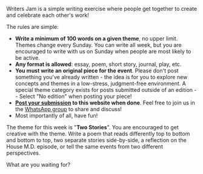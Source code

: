 Writers Jam is a simple writing exercise where people get together to create and celebrate each
other's work!

The rules are simple:

- **Write a minimum of 100 words on a given theme**, no upper limit. Themes change every Sunday. You
  can write all week, but you are encouraged to write with us on Sunday when people are most likely
  to be active.
- **Any format is allowed**: essay, poem, short story, journal, play, etc.
- **You must write an original piece for the event**. Please don't post something you've already
  written - the idea is for you to explore new concepts and themes in a low-stress, judgment-free
  environment. A special theme category exists for posts submitted outside of an edition -- Select
  "No edition" when posting your piece!
- **[Post your submission](/post) to this website when done**. Feel free to join us in the
  [WhatsApp group]($WHATSAPP_URL) to share and discuss!
- Most importantly of all, have fun!

The theme for this week is "**Two Stories**". You are encouraged to get creative with the theme.
Write a poem that reads differently top to bottom and bottom to top, two separate stories
side-by-side, a reflection on the House M.D. episode, or tell the same events from two different
perspectives.

What are you waiting for?
